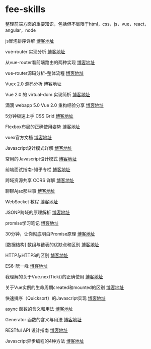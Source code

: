 # fee-skills
整理前端方面的重要知识，包括但不局限于html，css，js，vue，react，angular，node

js冒泡排序详解
[博客地址](http://www.cnblogs.com/zhouliang/p/6638010.html)

vue-router 实现分析
[博客地址](http://cnodejs.org/topic/58d680c903d476b42d34c72b)

从vue-router看前端路由的两种实现
[博客地址](https://zhuanlan.zhihu.com/p/27588422)

vue-router源码分析-整体流程
[博客地址](https://github.com/DDFE/DDFE-blog/issues/9)

Vuex 2.0 源码分析
[博客地址](https://github.com/DDFE/DDFE-blog/issues/8)

Vue 2.0 的 virtual-dom 实现简析
[博客地址](https://github.com/DDFE/DDFE-blog/issues/18)

滴滴 webapp 5.0 Vue 2.0 重构经验分享
[博客地址](https://github.com/DDFE/DDFE-blog/issues/13)

5分钟极速上手 CSS Grid
[博客地址](https://zhuanlan.zhihu.com/p/29102270)

Flexbox布局的正确使用姿势
[博客地址](https://segmentfault.com/a/1190000009932882)

vuex官方文档
[博客地址](https://vuex.vuejs.org/zh-cn)

Javascript设计模式详解
[博客地址](http://www.cnblogs.com/tugenhua0707/p/5198407.html)

常用的Javascript设计模式
[博客地址](http://blog.jobbole.com/29454/)

前端面试指南-知乎专栏
[博客地址](https://zhuanlan.zhihu.com/p/25859524)

跨域资源共享 CORS 详解
[博客地址](http://www.ruanyifeng.com/blog/2016/04/cors.html)

聊聊Ajax那些事
[博客地址](https://segmentfault.com/a/1190000006669043)

WebSocket 教程
[博客地址](http://www.ruanyifeng.com/blog/2017/05/websocket.html)

JSONP跨域的原理解析
[博客地址](http://www.nowamagic.net/librarys/veda/detail/224)

promise学习笔记
[博客地址](https://mengera88.github.io/2017/05/15/promise%E5%AD%A6%E4%B9%A0%E7%AC%94%E8%AE%B0/)

30分钟，让你彻底明白Promise原理
[博客地址](https://segmentfault.com/a/1190000009478377)

[数据结构] 数组与链表的优缺点和区别
[博客地址](http://blog.csdn.net/snow_wu/article/details/53172721)

HTTP与HTTPS的区别
[博客地址](http://www.cnblogs.com/wqhwe/p/5407468.html)

ES6-阮一峰
[博客地址](http://es6.ruanyifeng.com/)

我理解的关于Vue.nextTick()的正确使用
[博客地址](https://segmentfault.com/a/1190000008570874)

关于Vue实例的生命周期created和mounted的区别
[博客地址](http://www.zhimengzhe.com/Javascriptjiaocheng/236707.html)

快速排序（Quicksort）的Javascript实现
[博客地址](http://www.ruanyifeng.com/blog/2011/04/quicksort_in_javascript.html)

async 函数的含义和用法
[博客地址](http://www.ruanyifeng.com/blog/2015/05/async.html)

Generator 函数的含义与用法
[博客地址](http://www.ruanyifeng.com/blog/2015/04/generator.html)

RESTful API 设计指南
[博客地址](http://www.ruanyifeng.com/blog/2014/05/restful_api.html)

Javascript异步编程的4种方法
[博客地址](http://www.ruanyifeng.com/blog/2012/12/asynchronous%EF%BC%BFjavascript.html)
